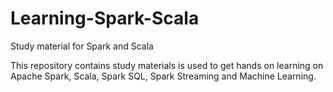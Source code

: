 # Learning-Spark-Scala
Study material for Spark and Scala


This repository contains study materials is used to get hands on learning on Apache Spark, Scala, Spark SQL, Spark Streaming and Machine Learning.
